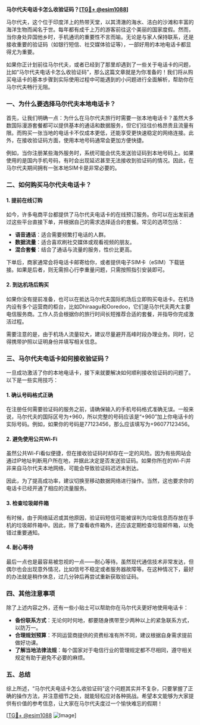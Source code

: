 **马尔代夫电话卡怎么收验证码？[[TG💪+ @esim1088](https://t.me/s/esim1088)]**

马尔代夫，这个位于印度洋上的热带天堂，以其清澈的海水、洁白的沙滩和丰富的海洋生物而闻名于世。每年都有成千上万的游客前往这个美丽的国家度假。然而，当你身处异国他乡时，手机通讯的重要性不言而喻。无论是与家人保持联系，还是接收重要的验证码（如银行短信、社交媒体验证等），一部好用的本地电话卡都显得尤为重要。

如果你正计划前往马尔代夫，或者已经到了那里却遇到了一些关于电话卡的问题，比如“马尔代夫电话卡怎么收验证码”，那么这篇文章就是为你准备的！我们将从购买电话卡的基本步骤到实际使用过程中可能遇到的小问题进行全面解析，帮助你在马尔代夫畅行无阻。

### 一、为什么要选择马尔代夫本地电话卡？

首先，让我们明确一点：为什么在马尔代夫旅行时需要一张本地电话卡？虽然大多数国际漫游套餐都可以提供基本的通话和数据服务，但它们往往价格昂贵且流量有限。而购买一张当地的电话卡不仅成本更低，还能享受更快速稳定的网络连接。此外，在接收验证码方面，使用本地号码通常会更加方便快捷。

例如，当你注册某些海外服务时，系统可能会优先发送验证码到本地号码上。如果使用的是国内手机号码，有时会出现延迟甚至无法接收到验证码的情况。因此，在马尔代夫期间拥有一张本地SIM卡是非常必要的。

### 二、如何购买马尔代夫电话卡？

#### 1. 提前在线订购

如今，许多电商平台都提供了马尔代夫电话卡的在线预订服务。你可以在出发前通过这些平台直接下单，并根据自己的需求选择适合的套餐。常见的选项包括：

- **语音通话**：适合需要频繁打电话的人群。
- **数据流量**：适合喜欢刷社交媒体或观看视频的朋友。
- **混合套餐**：结合了通话与流量的服务，性价比更高。

下单后，商家通常会将电话卡邮寄给你，或者提供电子SIM卡（eSIM）下载链接。如果是后者，则无需担心行李重量问题，只需按照指引安装即可。

#### 2. 到达机场后购买

如果你没有提前准备，也可以在抵达马尔代夫国际机场后立即购买电话卡。在机场内设有多个运营商的柜台，比如Dhiraagu和Ooredoo，它们是马尔代夫两大主要电信服务商。工作人员会根据你的旅行时间长短推荐合适的套餐，并指导你完成激活过程。

需要注意的是，由于机场人流量较大，建议尽量避开高峰时段办理业务。同时，记得携带护照以证明身份并填写相关信息。

### 三、马尔代夫电话卡如何接收验证码？

一旦成功激活了你的本地电话卡，接下来就要解决如何顺利接收验证码的问题了。以下是一些实用技巧：

#### 1. 确认号码格式正确

在注册任何需要验证码的服务之前，请确保输入的手机号码格式准确无误。一般来说，马尔代夫的国际区号为+960，所以完整的号码应该是“+960”加上你电话卡的实际号码。例如，如果你的号码是77123456，那么应该填写为+96077123456。

#### 2. 避免使用公共Wi-Fi

虽然公共Wi-Fi看似便捷，但在接收验证码时却存在一定的风险。因为有些网站会通过IP地址判断用户所在地，并据此决定是否发送验证码。如果你所在的Wi-Fi并非来自马尔代夫本地网络，可能会导致验证码迟迟未到达。

因此，为了提高成功率，建议切换至移动数据网络进行操作。当然，这也要求你的电话卡已经开通了相应的流量服务。

#### 3. 检查垃圾邮件箱

有时候，由于网络延迟或其他原因，验证码短信可能被误判为垃圾信息而存放在手机的垃圾邮件箱中。因此，除了查看收件箱外，还应该定期检查垃圾邮件箱，以免错过重要通知。

#### 4. 耐心等待

最后一点也是最容易被忽视的一点——耐心等待。虽然现代通信技术非常发达，但偶尔也会出现意外情况，比如信号不稳定或者服务器故障等。在这种情况下，最好的办法就是稍作休息，过几分钟后再尝试重新获取验证码。

### 四、其他注意事项

除了上述内容之外，还有一些小贴士可以帮助你在马尔代夫更好地使用电话卡：

- **备份联系方式**：无论何时何地，都要随身携带至少两种以上的紧急联系方式，以防万一。
- **合理规划预算**：不同运营商提供的资费标准有所不同，建议根据自身需求提前做好功课。
- **了解当地法律法规**：每个国家对于电信行业的管理规定都不尽相同，遵守相关规定有助于避免不必要的麻烦。

### 五、总结

综上所述，“马尔代夫电话卡怎么收验证码”这个问题其实并不复杂，只要掌握了正确的操作方法，并注意细节之处，就能轻松应对各种挑战。希望本文能够为大家提供有价值的参考信息，让大家在马尔代夫度过一个愉快难忘的假期！

[[TG💪+ @esim1088](https://t.me/s/esim1088) ![Image](https://i.postimg.cc/4NQfJmqS/Snipaste-2025-05-13-00-14-12.png)]